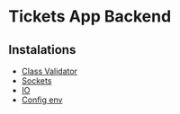 # Tickets App Backend

## Instalations
- [Class Validator](https://docs.nestjs.com/techniques/validation)
- [Sockets](https://docs.nestjs.com/websockets/gateways)
- [IO](https://www.npmjs.com/package/socket.io)
- [Config env](https://docs.nestjs.com/techniques/configuration)